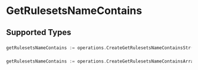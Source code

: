 # GetRulesetsNameContains


## Supported Types

### 

```go
getRulesetsNameContains := operations.CreateGetRulesetsNameContainsStr(string{/* values here */})
```

### 

```go
getRulesetsNameContains := operations.CreateGetRulesetsNameContainsArrayOfstr([]string{/* values here */})
```

